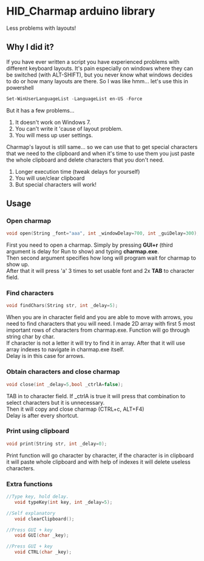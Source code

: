# HID_Charmap arduino library
Less problems with layouts!
<!-- WIP don't judge. English is my foreign language -->
## Why I did it?
If you have ever written a script you have experienced problems with different keyboard layouts.
It's pain especially on windows where they can be switched (with ALT-SHIFT), but you never know what windows decides to do or how many layouts are there. So I was like hmm... let's use this in powershell
```powershell
Set-WinUserLanguageList -LanguageList en-US -Force
```  
But it has a few problems...
1. It doesn't work on Windows 7.
2. You can't write it 'cause of layout problem.
3. You will mess up user settings.

Charmap's layout is still same... so we can use that to get special characters that we need to the clipboard and when it's time to use them you just paste the whole clipboard and delete characters that you don't need.
1. Longer execution time (tweak delays for yourself)
2. You will use/clear clipboard
3. But special characters will work! 
## Usage
### Open charmap
```c++
void open(String _font="aaa", int _windowDelay=700, int _guiDelay=300);
```
First you need to open a charmap. Simply by pressing **GUI+r** (third argument is delay for Run to show) and typing **charmap.exe**.  
Then second argument specifies how long will program wait for charmap to show up.  
After that it will press 'a' 3 times to set usable font and 2x **TAB** to character field.
### Find characters
```c++
void findChars(String str, int _delay=5);
```
When you are in character field and you are able to move with arrows, you need to find characters that you will need. 
I made 2D array with first 5 most important rows of characters from charmap.exe. Function will go through string char by char.  
If character is not a letter it will try to find it in array. After that it will use array indexes to navigate in charmap.exe itself.  
Delay is in this case for arrows.  
### Obtain characters and close charmap
```c++
void close(int _delay=5,bool _ctrlA=false);
```
TAB in to character field. If _ctrlA is true it will press that combination to select characters but it is unnecessary.  
Then it will copy and close charmap (CTRL+c, ALT+F4)  
Delay is after every shortcut.  
### Print using clipboard
```c++
void print(String str, int _delay=0);
```
Print function will go character by character, if the character is in clipboard it will paste whole clipboard and with help of indexes it will delete useless characters.
### Extra functions
```c++
//Type key, hold delay.
   void typeKey(int key, int _delay=5);

//Self explanatory
   void clearClipboard();

//Press GUI + key
   void GUI(char _key);

//Press GUI + key
   void CTRL(char _key);
```
